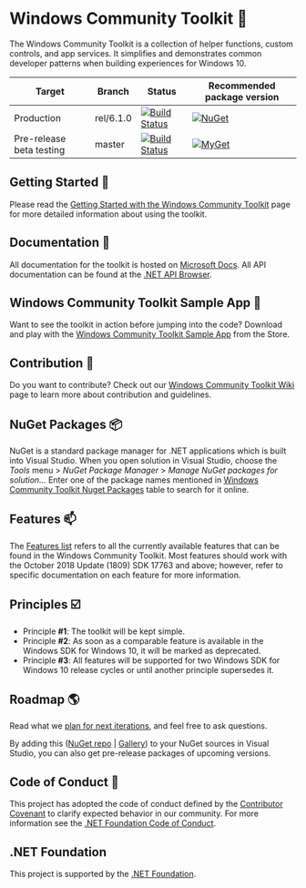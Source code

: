 
# Windows Community Toolkit :toolbox:
The Windows Community Toolkit is a collection of helper functions, custom controls, and app services. It simplifies and demonstrates common developer patterns when building experiences for Windows 10.

| Target | Branch | Status | Recommended package version |
| ------ | ------ | ------ | ------ |
| Production | rel/6.1.0 | [![Build Status](https://dev.azure.com/dotnet/WindowsCommunityToolkit/_apis/build/status/Toolkit-CI?branchName=rel/6.1.0)](https://dev.azure.com/dotnet/WindowsCommunityToolkit/_build/latest?definitionId=10&branchName=rel/6.1.0) | [![NuGet](https://img.shields.io/nuget/v/Microsoft.Toolkit.Uwp.svg)](https://www.nuget.org/profiles/Microsoft.Toolkit) | 
| Pre-release beta testing | master | [![Build Status](https://dev.azure.com/dotnet/WindowsCommunityToolkit/_apis/build/status/Toolkit-CI?branchName=master)](https://dev.azure.com/dotnet/WindowsCommunityToolkit/_build/latest?definitionId=10) | [![MyGet](https://img.shields.io/dotnet.myget/uwpcommunitytoolkit/vpre/Microsoft.Toolkit.Uwp.svg)](https://dotnet.myget.org/gallery/uwpcommunitytoolkit) |

## Getting Started :raised_hands:
Please read the [Getting Started with the Windows Community Toolkit](https://docs.microsoft.com/windows/communitytoolkit/getting-started) page for more detailed information about using the toolkit.

## Documentation :pencil:
All documentation for the toolkit is hosted on [Microsoft Docs](https://docs.microsoft.com/windows/communitytoolkit/). All API documentation can be found at the [.NET API Browser](https://docs.microsoft.com/dotnet/api/?view=win-comm-toolkit-dotnet-stable).

## Windows Community Toolkit Sample App :iphone:
Want to see the toolkit in action before jumping into the code? Download and play with the [Windows Community Toolkit Sample App](https://www.microsoft.com/store/apps/9nblggh4tlcq) from the Store.

## Contribution :rocket:
Do you want to contribute? Check out our [Windows Community Toolkit Wiki](https://aka.ms/wct/wiki) page to learn more about contribution and guidelines.

## NuGet Packages :package:
NuGet is a standard package manager for .NET applications which is built into Visual Studio. When you open solution in Visual Studio, choose the *Tools* menu > *NuGet Package Manager* > *Manage NuGet packages for solution...* Enter one of the package names mentioned in [Windows Community Toolkit Nuget Packages](https://docs.microsoft.com/en-us/windows/communitytoolkit/nuget-packages) table to search for it online.

## <a name="supported"></a> Features :mailbox:
The [Features list](https://github.com/MicrosoftDocs/WindowsCommunityToolkitDocs/blob/master/docs/toc.md#controls) refers to all the currently available features that can be found in the Windows Community Toolkit. Most features should work with the October 2018 Update (1809) SDK 17763 and above; however, refer to specific documentation on each feature for more information.

## Principles :ballot_box_with_check:
* Principle **#1**: The toolkit will be kept simple.
* Principle **#2**: As soon as a comparable feature is available in the Windows SDK for Windows 10, it will be marked as deprecated.
* Principle **#3**: All features will be supported for two Windows SDK for Windows 10 release cycles or until another principle supersedes it.

## Roadmap :earth_americas:
Read what we [plan for next iterations](https://github.com/windows-toolkit/WindowsCommunityToolkit/milestones), and feel free to ask questions.

By adding this ([NuGet repo](https://dotnet.myget.org/F/uwpcommunitytoolkit/api/v3/index.json) | [Gallery](https://dotnet.myget.org/gallery/uwpcommunitytoolkit)) to your NuGet sources in Visual Studio, you can also get pre-release packages of upcoming versions.

## Code of Conduct :page_facing_up:
This project has adopted the code of conduct defined by the [Contributor Covenant](http://contributor-covenant.org/)
to clarify expected behavior in our community.
For more information see the [.NET Foundation Code of Conduct](CODE_OF_CONDUCT.md).

## .NET Foundation
This project is supported by the [.NET Foundation](http://dotnetfoundation.org).
